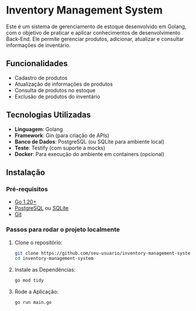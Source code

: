 # Inventory Management System

Este é um sistema de gerenciamento de estoque desenvolvido em Golang, com o objetivo de praticar e aplicar conhecimentos de desenvolvimento Back-End. Ele permite gerenciar produtos, adicionar, atualizar e consultar informações de inventário.

## Funcionalidades

- Cadastro de produtos
- Atualização de informações de produtos
- Consulta de produtos no estoque
- Exclusão de produtos do inventário

## Tecnologias Utilizadas

- **Linguagem**: Golang
- **Framework**: Gin (para criação de APIs)
- **Banco de Dados**: PostgreSQL (ou SQLite para ambiente local)
- **Teste**: Testify (com suporte a mocks)
- **Docker**: Para execução do ambiente em containers (opcional)

## Instalação

### Pré-requisitos

- [Go 1.20+](https://golang.org/dl/)
- [PostgreSQL](https://www.postgresql.org/download/) ou [SQLite](https://www.sqlite.org/download.html)
- [Git](https://git-scm.com/downloads)

### Passos para rodar o projeto localmente

1. Clone o repositório:
   ```bash
   git clone https://github.com/seu-usuario/inventory-management-system.git
   cd inventory-management-system

2. Instale as Dependências:
    ```bash
    go mod tidy

3. Rode a Aplicação:
    ```bash
    go run main.go
